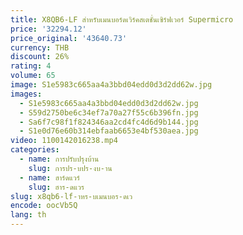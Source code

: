 ```yaml
---
title: X8QB6-LF สําหรับเมนบอร์ดเวิร์คสเตชั่นเซิร์ฟเวอร์ Supermicro
price: '32294.12'
price_original: '43640.73'
currency: THB
discount: 26%
rating: 4
volume: 65
image: S1e5983c665aa4a3bbd04edd0d3d2dd62w.jpg
images:
  - S1e5983c665aa4a3bbd04edd0d3d2dd62w.jpg
  - S59d2750be6c34ef7a70a27f55c6b396fn.jpg
  - Sa6f7c98f1f824346aa2cd4fc4d6d9b144.jpg
  - S1e0d76e60b314ebfaab6653e4bf530aea.jpg
video: 1100142016238.mp4
categories:
  - name: การปรับปรุงบ้าน
    slug: การปร-บปร-งบ-าน
  - name: ฮาร์ดแวร์
    slug: ฮาร-ดแวร
slug: x8qb6-lf-าหร-บเมนบอร-ดเว
encode: oocVb5Q
lang: th
---
```

  
